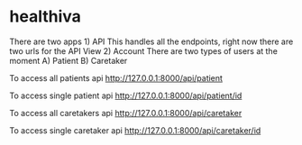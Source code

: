 # healthiva

There are two apps
    1) API
        This handles all the endpoints, right now there are two urls for the API View 
    2) Account
        There are two types of users at the moment
          A) Patient 
          B) Caretaker



To access all patients api
http://127.0.0.1:8000/api/patient

To access single patient api
http://127.0.0.1:8000/api/patient/id



To access all caretakers api
http://127.0.0.1:8000/api/caretaker

To access single caretaker api
http://127.0.0.1:8000/api/caretaker/id
